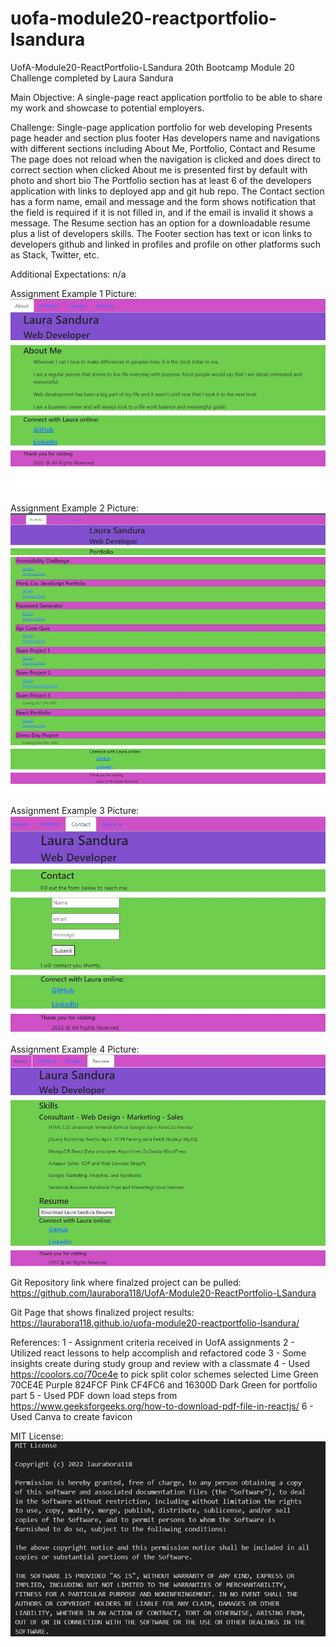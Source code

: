 # uofa-module20-reactportfolio-lsandura
UofA-Module20-ReactPortfolio-LSandura
20th Bootcamp Module 20 Challenge completed by Laura Sandura

Main Objective: 
A single-page react application portfolio to be able to share my work and showcase to potential employers.

Challenge: 
Single-page application portfolio for web developing
Presents page header and section plus footer
Has developers name and navigations with different sections including About Me, Portfolio, Contact and Resume
The page does not reload when the navigation is clicked and does direct to correct section when clicked
About me is presented first by default with photo and short bio
The Portfolio section has at least 6 of the developers application with links to deployed app and git hub repo.
The Contact section has a form name, email and message and the form shows notification that the field is required if it is not filled in, and if the email is invalid it shows a message.
The Resume section has an option for a downloadable resume plus a list of developers skills.
The Footer section has text or icon links to developers github and linked in profiles and profile on other platforms such as Stack, Twitter, etc.

Additional Expectations:
n/a

Assignment Example 1 Picture:    
    ![About Page](assets/website1.jpg)

Assignment Example 2 Picture:
    ![Portfolio Page](assets/website2.jpg)

Assignment Example 3 Picture:
    ![Contact Page](assets/website3.jpg)

Assignment Example 4 Picture:
    ![Resume Page](assets/website4.jpg)

Git Repository link where finalzed project can be pulled:
    https://github.com/laurabora118/UofA-Module20-ReactPortfolio-LSandura

Git Page that shows finalized project results:
    https://laurabora118.github.io/uofa-module20-reactportfolio-lsandura/

References:
    1 - Assignment criteria received in UofA assignments
    2 - Utilized react lessons to help accomplish and refactored code
    3 - Some insights create during study group and review with a classmate
    4 - Used https://coolors.co/70ce4e to pick split color schemes selected Lime Green 70CE4E Purple 824FCF Pink CF4FC6 and 16300D Dark Green for portfolio part
    5 - Used PDF down load steps from https://www.geeksforgeeks.org/how-to-download-pdf-file-in-reactjs/
    6 - Used Canva to create favicon

MIT License:
    ![MIT License](assets/mitlicense.jpg)

<!-- try gh-pages -b deploy -d build -->
<!-- gh-pages -b master -d build -->
<!--  -->
<!--  -->